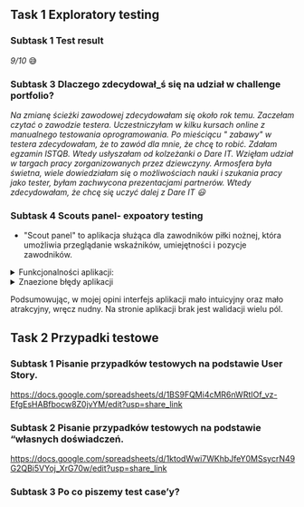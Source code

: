 ## Task 1 Exploratory testing

### Subtask 1 Test result

*9/10* 	:sweat_smile:

### Subtask 3 Dlaczego zdecydował_ś się na udział w challenge portfolio?

*Na zmianę ścieżki zawodowej zdecydowałam się około rok temu. Zaczełam czytać o zawodzie testera. Uczestniczyłam w kilku kursach online z manualnego testowania oprogramowania. Po mieściącu " zabawy" w testera zdecydowałam, że to zawód dla mnie, że chcę to robić. Zdałam egzamin ISTQB. Wtedy usłyszałam od kolzeżanki o Dare IT. 
Wzięłam udział w targach pracy zorganizowanych przez dziewczyny. Armosfera była świetna, wiele dowiedziałam się o możliwościach nauki i szukania pracy jako tester, byłam zachwycona prezentacjami partnerów. Wtedy zdecydowałam, że chcę się uczyć dalej z Dare IT 😃*

### Subtask 4 Scouts panel- expoatory testing

- "Scout panel" to aplikacja służąca dla zawodników piłki nożnej, która umożliwia przeglądanie wskaźników, umiejętności i pozycje zawodników.
<details>
   <summary>Funkcjonalności aplikacji:</summary>
   - Logowanie do aplikacji
   - Zmiana języka wyświetlania strony
   - Dodawanie nowego gracza wypełniając formularz
     W mojej opini opcja mało intuicyjna, przycisk "DODAJ GRACZA" znajduje się w panelu "Linki pomocnicze". W mojej opini dużo lepszym rozwiązanie byłoby dodanie tego          przycisku w panelu bocznym z prawej strony
   - Dla kazdego zawodnika można dodać mecz w którym wziął/będzie brał udział za pomocą przycisku "Mecze">>> DODAJ MECZ
     W mojej opinii mało intuicyjna opcja widoczna dopiero o dodaniu zawodnika
   - Dla każdego zawodnika istnieje możliwośc stworzenia raportu za pomocą  przycisku "Raporty">>> DODAJ RAPORT
     W mojej opinii mało intuicyjna opcja widoczna dopiero o dodaniu zawodnika, chociaż istnieje przycisk "dodaj raport" nie można go dodać po wciśnięcu zmienia się na        przycisk "Dodaj mecz"
   - Można wyświetlić listę graczy za pomocą przycisku "Gracze"
     Opcja intuicyjna , widoczna w panelu bocznym 
   - istnieje możliwośc zmiany jezyka wyświetlania, dostępne języki : polski, angielski
     Opcja intuicyjna , możliwośc przełączania języków za pomocą przycisku przełączania 
   - Na liście mecze są możliwe do wykonania akcje t.j. edycja karty meczu, stworzenie raportu, rzpoczęcie meczu - opcje intuicyjne 
   </details>
   <details>
   <summary> Znaezione błędy aplikacji</summary>
    - mozlliwość dodania zawodnika, którego imie i nawisko zawodnika, zawierają liczby i znaki specjalne 
    - możliwośc wpisania w pola zdobyte gole, stracone gole, oznaczające ilość  liter
    - po wciśnięciu przyciski "+Dodaj raport" w panelu "Raporty" przycisk zmienia się na przycisk "+ Dodaj mecz" bez informacji 
   </details>
   
   Podsumowując, w mojej opini interfejs aplikacji mało intuicyjny oraz mało atrakcyjny, wręcz nudny. Na stronie aplikacji brak jest walidacji wielu pól.
   ## Task 2 Przypadki testowe
   
   ### Subtask 1 Pisanie przypadków testowych na podstawie User Story.
   
   https://docs.google.com/spreadsheets/d/1BS9FQMi4cMR6nWRtIOf_vz-EfgEsHABfbocw8Z0jvYM/edit?usp=share_link
   
   ### Subtask 2 Pisanie przypadków testowych na podstawie “własnych doświadczeń.
   
   https://docs.google.com/spreadsheets/d/1ktodWwi7WKhbJfeY0MSsycrN49G2QBi5VYoj_XrG70w/edit?usp=share_link
   
   ### Subtask 3 Po co piszemy test case’y?
   
   
